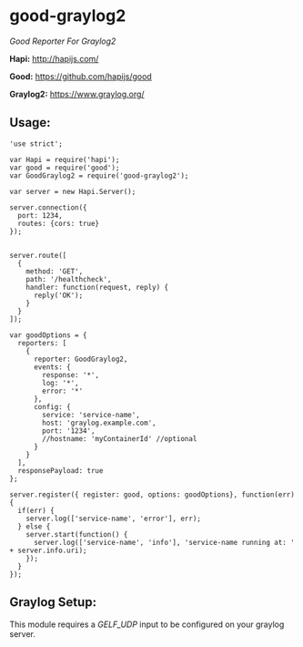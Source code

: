 # good-graylog2
_Good Reporter For Graylog2_

__Hapi:__ http://hapijs.com/

__Good:__ https://github.com/hapijs/good

__Graylog2:__ https://www.graylog.org/



## Usage:

```
'use strict';

var Hapi = require('hapi');
var good = require('good');
var GoodGraylog2 = require('good-graylog2');

var server = new Hapi.Server();

server.connection({
  port: 1234,
  routes: {cors: true}
});


server.route([
  {
    method: 'GET',
    path: '/healthcheck',
    handler: function(request, reply) {
      reply('OK');
    }
  }
]);

var goodOptions = {
  reporters: [
    {
      reporter: GoodGraylog2,
      events: {
        response: '*',
        log: '*',
        error: '*'
      },
      config: {
        service: 'service-name',
        host: 'graylog.example.com',
        port: '1234',
        //hostname: 'myContainerId' //optional 
      }
    }
  ],
  responsePayload: true
};

server.register({ register: good, options: goodOptions}, function(err) {
  if(err) {
    server.log(['service-name', 'error'], err);
  } else {
    server.start(function() {
      server.log(['service-name', 'info'], 'service-name running at: ' + server.info.uri);
    });
  }
});
```

## Graylog Setup:
This module requires a _GELF_UDP_ input to be configured on your graylog server.
